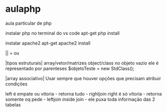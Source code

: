 # aulaphp
aula particular de php

instalar php no terminal do vs code
apt-get php install

instalar apache2
apt-get apache2 install

|| = ou


|tipos estruturais|
array/vetor/matrizes
object/class    no objeto vazio ele é representado por parenteses $objetoTeste = new StdClass();

|array associativo|
Usar sempre que houver opções que precisam atribuir condições

left é empate ou vitoria - retorna tudo - rightjoin
right é só vitoria - retorna somente oq pede - leftjoin
inside join - ele puxa toda informação das 2 tabelas
